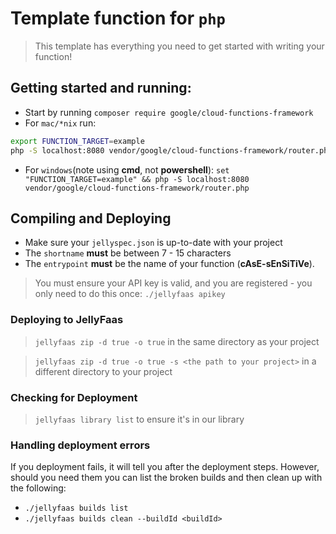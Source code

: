 # Template function for `php`
> This template has everything you need to get started with writing your function!

## Getting started and running:
- Start by running `composer require google/cloud-functions-framework`
- For `mac/*nix` run:
```bash
export FUNCTION_TARGET=example
php -S localhost:8080 vendor/google/cloud-functions-framework/router.php
```
- For `windows`(note using **cmd**, not **powershell**): `set "FUNCTION_TARGET=example" && php -S localhost:8080 vendor/google/cloud-functions-framework/router.php` 
## Compiling and Deploying
- Make sure your `jellyspec.json` is up-to-date with your project
- The `shortname` **must** be between 7 - 15 characters
- The `entrypoint` **must** be the name of your function (**cAsE-sEnSiTiVe**).

> You must ensure your API key is valid, and you are registered - you only need to do this once:
`./jellyfaas apikey`

### Deploying to JellyFaas
> `jellyfaas zip -d true -o true` in the same directory as your project

> `jellyfaas zip -d true -o true -s <the path to your project>` in a different directory to your project

### Checking for Deployment
> `jellyfaas library list` to ensure it's in our library

### Handling deployment errors
If you deployment fails, it will tell you after the deployment steps. However, should you need them
you can list the broken builds and then clean up with the following:

- ``./jellyfaas builds list``
- ``./jellyfaas builds clean --buildId <buildId>``


